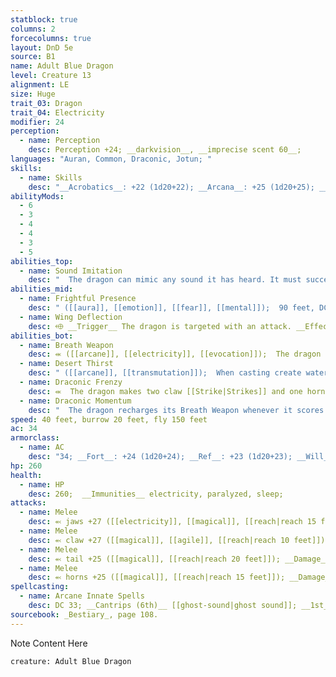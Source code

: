 ```yaml
---
statblock: true
columns: 2
forcecolumns: true
layout: DnD 5e
source: B1
name: Adult Blue Dragon
level: Creature 13
alignment: LE
size: Huge
trait_03: Dragon
trait_04: Electricity
modifier: 24
perception:
  - name: Perception
    desc: Perception +24; __darkvision__, __imprecise scent 60__;
languages: "Auran, Common, Draconic, Jotun; "
skills:
  - name: Skills
    desc: "__Acrobatics__: +22 (1d20+22); __Arcana__: +25 (1d20+25); __Deception__: +26 (1d20+26); __Diplomacy__: +26 (1d20+26); __Intimidation__: +24 (1d20+24); __Society__: +23 (1d20+23); __Stealth__: +20 (1d20+20); __Survival__: +22 (1d20+22); "
abilityMods:
  - 6
  - 3
  - 4
  - 4
  - 3
  - 5
abilities_top:
  - name: Sound Imitation
    desc: "  The dragon can mimic any sound it has heard. It must succeed at a [[compendium/skills.md#Deception|Deception]] check with a +4 circumstance bonus to do so."
abilities_mid:
  - name: Frightful Presence
    desc: " ([[aura]], [[emotion]], [[fear]], [[mental]]);  90 feet, DC 32."
  - name: Wing Deflection
    desc: ⬲ __Trigger__ The dragon is targeted with an attack. __Effect__  The dragon raises its wing, gaining a +2 circumstance bonus to AC against the triggering attack. If the dragon is Flying, it descends 10 feet after the attack is complete.
abilities_bot:
  - name: Breath Weapon
    desc: ⬺ ([[arcane]], [[electricity]], [[evocation]]);  The dragon breathes lightning that deals 9d12 (9d12) electricity damage in a 100-foot line (DC 33 basic Reflex save). It can't use Breath Weapon again for 1d4 (1d4) rounds.
  - name: Desert Thirst
    desc: " ([[arcane]], [[transmutation]]);  When casting create water, the dragon can attempt to destroy liquid instead of creating it, turning an equal amount of liquid into sand. This destroys liquid magic or alchemical items if they're of a lower level than the dragon (a creature can attempt a DC 32 Will save to protect all liquids in its possession). This doesn't affect the liquids in a creature's body."
  - name: Draconic Frenzy
    desc: ⬺  The dragon makes two claw [[Strike|Strikes]] and one horns [[Strike]] in any order.
  - name: Draconic Momentum
    desc: "  The dragon recharges its Breath Weapon whenever it scores a critical hit with a [[Strike]]."
speed: 40 feet, burrow 20 feet, fly 150 feet
ac: 34
armorclass:
  - name: AC
    desc: "34; __Fort__: +24 (1d20+24); __Ref__: +23 (1d20+23); __Will__: +23 (1d20+23);"
hp: 260
health:
  - name: HP
    desc: 260;  __Immunities__ electricity, paralyzed, sleep;
attacks:
  - name: Melee
    desc: ⬻ jaws +27 ([[electricity]], [[magical]], [[reach|reach 15 feet]]); __Damage__ 3d8+12 (3d8+12) piercing plus 1d12 (1d12) electricity
  - name: Melee
    desc: ⬻ claw +27 ([[magical]], [[agile]], [[reach|reach 10 feet]]); __Damage__ 3d8+12 (3d8+12) slashing
  - name: Melee
    desc: ⬻ tail +25 ([[magical]], [[reach|reach 20 feet]]); __Damage__ 3d8+10 (3d8+10) bludgeoning
  - name: Melee
    desc: ⬻ horns +25 ([[magical]], [[reach|reach 15 feet]]); __Damage__ 2d8+10 (2d8+10) piercing
spellcasting:
  - name: Arcane Innate Spells
    desc: DC 33; __Cantrips (6th)__ [[ghost-sound|ghost sound]]; __1st__ [[create-water|create water]] at will; see desert thirst; __6th__ [[illusory-creature|illusory creature]], [[illusory-object|illusory object]], [[ventriloquism]] (at will);
sourcebook: _Bestiary_, page 108.
---
```



Note Content Here

```statblock
creature: Adult Blue Dragon
```

